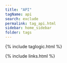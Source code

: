 ```yaml
---
title: "API"
tagName: api
search: exclude
permalink: tag_api.html
sidebar: home_sidebar
folder: tags
---
```

{% include taglogic.html %}

{% include links.html %}

